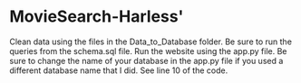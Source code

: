 # MovieSearch-Harless'
Clean data using the files in the Data_to_Database folder.  Be sure to run the queries from the schema.sql file. 
Run the website using the app.py file. 
Be sure to change the name of your database in the app.py file if you used a different database name that I did. 
See line 10 of the code. 
